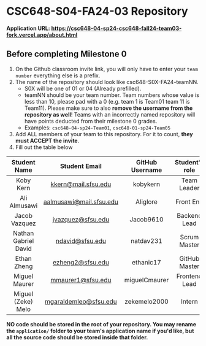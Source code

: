 # CSC648-S04-FA24-03 Repository

**Application URL: <https://csc648-04-sp24-csc648-fall24-team03-fork.vercel.app/about.html>**

## Before completing Milestone 0

1. On the Github classroom invite link, you will only have to enter your `team number` everything else is a prefix.
2. The name of the repository should look like csc648-S0X-FA24-teamNN.
   - S0X will be one of 01 or 04 (Already prefilled).
   - teamNN should be your team number. Team numbers whose value is less than
     10, please pad with a 0 (e.g. team 1 is Team01 team 11 is Team11). Please
     make sure to also **remove the username from the repository as well**!
     Teams with an incorrectly named repository will have points deducted from
     their milestone 0 grades.
   - Examples: `csc648-04-sp24-Team01`, `csc648-01-sp24-Team05`
3. Add ALL members of your team to this repository. For it to count, **they must
   ACCEPT the invite**.
4. Fill out the table below

|     Student Name     |      Student Email      | GitHub Username | Student's role |
| :------------------: | :---------------------: | :-------------: | :------------: |
|      Koby Kern       |   kkern@mail.sfsu.edu   |    kobykern     |  Team Leader   |
|     Ali Almusawi     | aalmusawi@mail.sfsu.edu |    Aliglore     |   Front End    |
|    Jacob Vazquez     |    jvazquez@sfsu.edu    |    Jacob9610    |  Backend Lead  |
| Nathan Gabriel David |     ndavid@sfsu.edu     |    natdav231    |  Scrum Master  |
|     Ethan Zheng      |    ezheng2@sfsu.edu     |    ethanic17    | GitHub Master  |
|    Miguel Maurer     |    mmaurer1@sfsu.edu    |  miguelCmaurer  | Frontend Lead  |
|  Miguel (Zeke) Melo  |  mgaraldemleo@sfsu.edu  |  zekemelo2000   |     Intern     |

**NO code should be stored in the root of your repository. You may rename the
`application/` folder to your team's application name if you'd like, but all the
source code should be stored inside that folder.**
